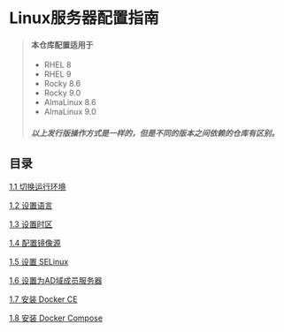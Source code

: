 Linux服务器配置指南
=
> #### 本仓库配置适用于
> - RHEL 8
> - RHEL 9
> - Rocky 8.6
> - Rocky 9.0
> - AlmaLinux 8.6
> - AlmaLinux 9.0 
> ##### 以上发行版操作方式是一样的，但是不同的版本之间依赖的仓库有区别。

目录
-
[1.1 切换运行环境](guide/00_boot_mode.md)

[1.2 设置语言](guide/01_language.md)

[1.3 设置时区](guide/02_timezone.md)

[1.4 配置镜像源](guide/03_mirrors.md)

[1.5 设置 SELinux](guide/04_SELinux.md)

[1.6 设置为AD域成员服务器](guide/05_windows_domain.md)

[1.7 安装 Docker CE](guide/06_docker-ce.md)

[1.8 安装 Docker Compose](guide/07_docker-compose.md)
